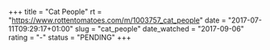+++
title = "Cat People"
rt = "https://www.rottentomatoes.com/m/1003757_cat_people"
date = "2017-07-11T09:29:17+01:00"
slug = "cat_people"
date_watched = "2017-09-06"
rating = "-"
status = "PENDING"
+++